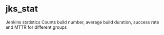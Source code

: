 # jks_stat
Jenkins statistics
Counts build number, average build duration, success rate and MTTR for different groups
